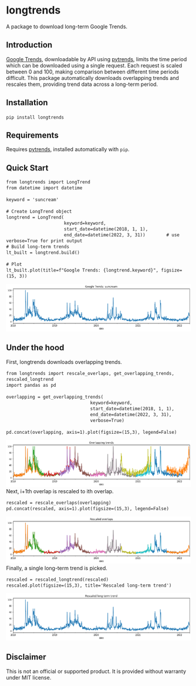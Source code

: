# longtrends

A package to download long-term Google Trends.

## Introduction

[Google Trends](https://trends.google.com/trends), downloadable by API using [pytrends](https://pypi.org/project/pytrends/), limits the time period which can be downloaded using a single request. Each request is scaled between 0 and 100, making comparison between different time periods difficult. This package automatically downloads overlapping trends and rescales them, providing trend data across a long-term period.

## Installation

`pip install longtrends`

## Requirements

Requires [pytrends](https://pypi.org/project/pytrends/), installed automatically with `pip`.

## Quick Start

```
from longtrends import LongTrend
from datetime import datetime

keyword = 'suncream'

# Create LongTrend object
longtrend = LongTrend(
                      keyword=keyword,
                      start_date=datetime(2018, 1, 1),
                      end_date=datetime(2022, 3, 31))        # use verbose=True for print output
# Build long-term trends
lt_built = longtrend.build()

# Plot
lt_built.plot(title=f"Google Trends: {longtrend.keyword}", figsize=(15, 3))
```
![suncream.png](/assets/images/suncream.png)
## Under the hood
First, longtrends downloads overlapping trends.
```
from longtrends import rescale_overlaps, get_overlapping_trends, rescaled_longtrend
import pandas as pd

overlapping = get_overlapping_trends(
                                keyword=keyword,
                                start_date=datetime(2018, 1, 1),
                                end_date=datetime(2022, 3, 31),
                                verbose=True)

pd.concat(overlapping, axis=1).plot(figsize=(15,3), legend=False)
```
![overlapping_trends.png](/assets/images/overlapping_trends.png)
Next, i+1th overlap is rescaled to ith overlap.
```
rescaled = rescale_overlaps(overlapping)
pd.concat(rescaled, axis=1).plot(figsize=(15,3), legend=False)
```
![overlaps_rescaled.png](/assets/images/overlaps_rescaled.png)
Finally, a single long-term trend is picked.
```
rescaled = rescaled_longtrend(rescaled)
rescaled.plot(figsize=(15,3), title='Rescaled long-term trend')
```
![rescaled_longtrend.png](/assets/images/rescaled_longtrend.png)

## Disclaimer

This is not an official or supported product. It is provided without warranty under MIT license.
